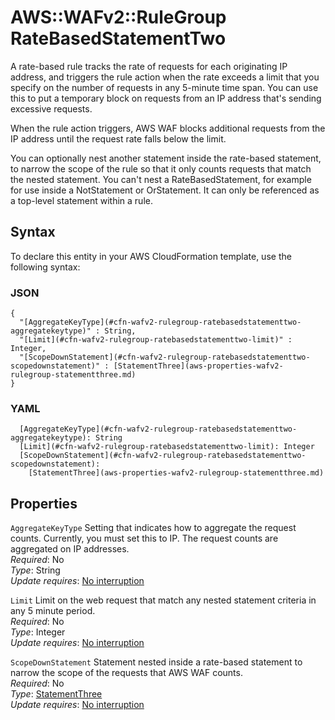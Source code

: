 # AWS::WAFv2::RuleGroup RateBasedStatementTwo<a name="aws-properties-wafv2-rulegroup-ratebasedstatementtwo"></a>

A rate\-based rule tracks the rate of requests for each originating IP address, and triggers the rule action when the rate exceeds a limit that you specify on the number of requests in any 5\-minute time span\. You can use this to put a temporary block on requests from an IP address that's sending excessive requests\. 

 When the rule action triggers, AWS WAF blocks additional requests from the IP address until the request rate falls below the limit\. 

 You can optionally nest another statement inside the rate\-based statement, to narrow the scope of the rule so that it only counts requests that match the nested statement\. You can't nest a RateBasedStatement, for example for use inside a NotStatement or OrStatement\. It can only be referenced as a top\-level statement within a rule\.

## Syntax<a name="aws-properties-wafv2-rulegroup-ratebasedstatementtwo-syntax"></a>

To declare this entity in your AWS CloudFormation template, use the following syntax:

### JSON<a name="aws-properties-wafv2-rulegroup-ratebasedstatementtwo-syntax.json"></a>

```
{
  "[AggregateKeyType](#cfn-wafv2-rulegroup-ratebasedstatementtwo-aggregatekeytype)" : String,
  "[Limit](#cfn-wafv2-rulegroup-ratebasedstatementtwo-limit)" : Integer,
  "[ScopeDownStatement](#cfn-wafv2-rulegroup-ratebasedstatementtwo-scopedownstatement)" : [StatementThree](aws-properties-wafv2-rulegroup-statementthree.md)
}
```

### YAML<a name="aws-properties-wafv2-rulegroup-ratebasedstatementtwo-syntax.yaml"></a>

```
  [AggregateKeyType](#cfn-wafv2-rulegroup-ratebasedstatementtwo-aggregatekeytype): String
  [Limit](#cfn-wafv2-rulegroup-ratebasedstatementtwo-limit): Integer
  [ScopeDownStatement](#cfn-wafv2-rulegroup-ratebasedstatementtwo-scopedownstatement): 
    [StatementThree](aws-properties-wafv2-rulegroup-statementthree.md)
```

## Properties<a name="aws-properties-wafv2-rulegroup-ratebasedstatementtwo-properties"></a>

`AggregateKeyType`  <a name="cfn-wafv2-rulegroup-ratebasedstatementtwo-aggregatekeytype"></a>
Setting that indicates how to aggregate the request counts\. Currently, you must set this to IP\. The request counts are aggregated on IP addresses\.  
*Required*: No  
*Type*: String  
*Update requires*: [No interruption](https://docs.aws.amazon.com/AWSCloudFormation/latest/UserGuide/using-cfn-updating-stacks-update-behaviors.html#update-no-interrupt)

`Limit`  <a name="cfn-wafv2-rulegroup-ratebasedstatementtwo-limit"></a>
Limit on the web request that match any nested statement criteria in any 5 minute period\.  
*Required*: No  
*Type*: Integer  
*Update requires*: [No interruption](https://docs.aws.amazon.com/AWSCloudFormation/latest/UserGuide/using-cfn-updating-stacks-update-behaviors.html#update-no-interrupt)

`ScopeDownStatement`  <a name="cfn-wafv2-rulegroup-ratebasedstatementtwo-scopedownstatement"></a>
Statement nested inside a rate\-based statement to narrow the scope of the requests that AWS WAF counts\.   
*Required*: No  
*Type*: [StatementThree](aws-properties-wafv2-rulegroup-statementthree.md)  
*Update requires*: [No interruption](https://docs.aws.amazon.com/AWSCloudFormation/latest/UserGuide/using-cfn-updating-stacks-update-behaviors.html#update-no-interrupt)